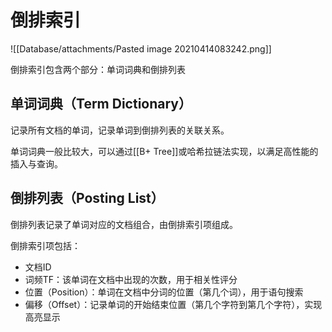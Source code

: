 # 倒排索引

![[Database/attachments/Pasted image 20210414083242.png]]

倒排索引包含两个部分：单词词典和倒排列表

## 单词词典（Term  Dictionary）

记录所有文档的单词，记录单词到倒排列表的关联关系。

单词词典一般比较大，可以通过[[B+ Tree]]或哈希拉链法实现，以满足高性能的插入与查询。

## 倒排列表（Posting List）

倒排列表记录了单词对应的文档组合，由倒排索引项组成。

倒排索引项包括：

- 文档ID
- 词频TF：该单词在文档中出现的次数，用于相关性评分
- 位置（Position）：单词在文档中分词的位置（第几个词），用于语句搜索
- 偏移（Offset）：记录单词的开始结束位置（第几个字符到第几个字符），实现高亮显示
